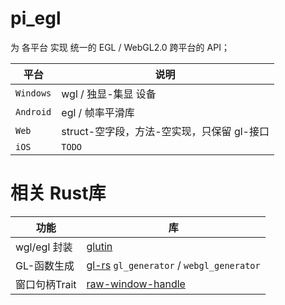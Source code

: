 # pi_egl

为 各平台 实现 统一的 EGL / WebGL2.0 跨平台的 API；

| 平台      | 说明                                       |
| --------- | ------------------------------------------ |
| `Windows` | wgl / 独显-集显 设备                       |
| `Android` | egl / 帧率平滑库                           |
| `Web`     | struct-空字段，方法-空实现，只保留 gl-接口 |
| `iOS`     | `TODO`                                     |

# 相关 Rust库

| 功能          | 库                                                                               |
| ------------- | -------------------------------------------------------------------------------- |
| wgl/egl 封装  | [glutin](https://github.com/rust-windowing/glutin)                               |
| GL-函数生成   | [gl-rs](https://github.com/brendanzab/gl-rs) `gl_generator` /  `webgl_generator` |
| 窗口句柄Trait | [raw-window-handle](https://github.com/rust-windowing/raw-window-handle)         |